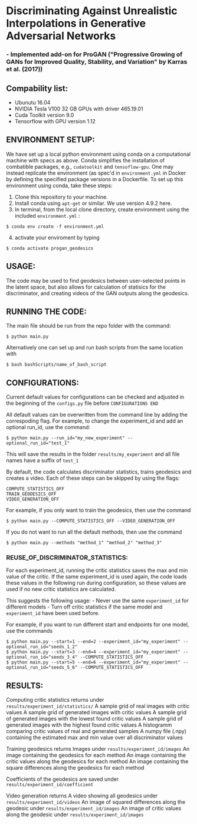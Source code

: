 # Discriminating Against Unrealistic Interpolations in Generative Adversarial Networks

### - Implemented add-on for ProGAN ("Progressive Growing of GANs for Improved Quality, Stability, and Variation" by Karras et al. (2017)) 

## Compability list:  

  - Ubunutu 16.04
  - NVIDIA Tesla V100 32 GB GPUs with driver 465.19.01
  - Cuda Toolkit version 9.0
  - Tensorflow with GPU version 1.12


## ENVIRONMENT SETUP:

  We have set up a local python environment using conda on a computational machine with specs as above. Conda simplifies the installation of combatible packages, e.g.,  `cudatoolkit` and `tensoflow-gpu`. One may instead replicate the environment (as spec'd in `environment.yml` in Docker by defining the specified package versions in a Dockerfile. To set up this environment using conda, take these steps:
  
  1) Clone this repository to your machine.
  2) Install conda using `apt-get` or similar. We use version 4.9.2 here.
  3) In terminal, from the local clone directory, create environment using the included `environment.yml` :
    
    $ conda env create -f environment.yml
  
  4) activate your enviroment by typing 
 
    $ conda activate progan_geodesics
    

## USAGE:

  The code may be used to find geodesics between user-selected points in the latent space, but also allows for calculation of statisics for the discriminator, and creating videos of the GAN outputs along the geodesics.

## RUNNING THE CODE:

  The main file should be run from the repo folder with the command: 
  
  ```
  $ python main.py
  ```
  Alternatively one can set up and run bash scripts from the same location with
  
  ```
  $ bash bashScripts/name_of_bash_script
  ```
## CONFIGURATIONS:

  Current default values for configurations can be checked and adjusted in the beginning of the `configs.py` file before `CONFIGURATIONS END`

  All default values can be overwritten from the command line by adding the correspoding flag.
  For example, to change the experiment_id and add an optional run_id, use the command:

    $ python main.py --run_id="my_new_experiment" --optional_run_id="test_1"
    
  This will save the results in the folder `results/my_experiment` and all file names have a suffix of `test_1`

  By default, the code calculates discriminator statistics, trains geodesics and creates a video.
  Each of these steps can be skipped by using the flags:
     
    COMPUTE_STATISTICS_OFF
    TRAIN_GEODESICS_OFF 
    VIDEO_GENERATION_OFF 
  
  For example, if you only want to train the geodesics, then use the command

    $ python main.py --COMPUTE_STATISTICS_OFF --VIDEO_GENERATION_OFF
    
  If you do not want to run all the default methods, then use the command
    
    $ python main.py --methods "method_1" "method_2" "method_3"
    
  ### REUSE_OF_DISCRIMINATOR_STATISTICS:     
  
  For each experiment_id, running the critic statistics saves the max and min value of the critic.
  If the same experiment_id is used again, the code loads these values in the following run during configuration, so these values are used if no new critic statistics are calculated. 
  
  This suggests the following usage:
    - Never use the same `experiment_id` for different models
    - Turn off critic statistics if the same model and `experiment_id` have been used before.
  
  For example, if you want to run different start and endpoints for one model, use the commands
  
    $ python main.py --start=1 --end=2 --experiment_id="my_experiment" --optional_run_id="seeds_1_2"
    $ python main.py --start=3 --end=4 --experiment_id="my_experiment" --optional_run_id="seeds_3_4" --COMPUTE_STATISTICS_OFF 
    $ python main.py --start=5 --end=6 --experiment_id="my_experiment" --optional_run_id="seeds_5_6" --COMPUTE_STATISTICS_OFF
    
## RESULTS:

  Computing critic statistics returns under `results/experiment_id/statistics/` 
    A sample grid of real images with critic values
    A sample grid of generated images with critic values
    A sample grid of generated images with the lowest found critic values
    A sample grid of generated images with the highest found critic values
    A histogramm comparing critic values of real and generated samples
    A numpy file (.npy) containing the estimated max and min value over all discriminator values
  
  Training geodesics returns
    Images under `results/experiment_id/images`
      An image containing the geodesics for each method
      An image containing the critic values along the geodesics for each method
      An image containing the square differences along the geodesics for each method
  
  Coefficients of the geodesics are saved under `results/experiment_id/coefficient`

  Video generation returns 
    A video showing all geodesics under `results/experiment_id/videos`
    An image of squared differences along the geodesic under `results/experiment_id/images`
    An image of critic values along the geodesic under `results/experiment_id/images`    
  
